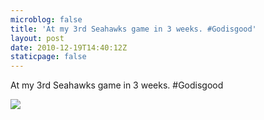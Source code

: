 ```yaml
---
microblog: false
title: 'At my 3rd Seahawks game in 3 weeks. #Godisgood'
layout: post
date: 2010-12-19T14:40:12Z
staticpage: false
---
```


At my 3rd Seahawks game in 3 weeks. \#Godisgood

![](http://www.tumblr.com/photo/1280/jsorge/2379105066/1/tumblr_ldp60a7yse1qzpdrh)
